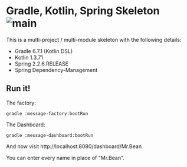 # Gradle, Kotlin, Spring Skeleton ![main](https://github.com/mrclrchtr/gradle-kotlin-spring/workflows/CI/badge.svg)
This is a multi-project / multi-module skeleton with the following details:

- Gradle 6.7.1 (Kotlin DSL)
- Kotlin 1.3.71
 - Spring 2.2.6.RELEASE
 - Spring Dependency-Management 
 
 ## Run it!
 The factory:
   
    gradle :message-factory:bootRun
 
 The Dashboard:
    
    gradle :message-dashboard:bootRun
    
 And now visit http://localhost:8080/dashboard/Mr.Bean
 
 You can enter every name in place of "Mr.Bean". 
